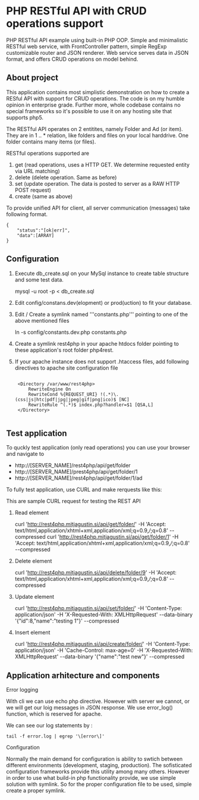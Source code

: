 PHP RESTful API with CRUD operations support
=========

PHP RESTful API example using built-in PHP OOP. Simple and minimalistic RESTful web service, with FrontController pattern,
simple RegExp customizable router and JSON renderer. Web service serves data in JSON format, and offers CRUD operations
on model behind.

About project
--------------------------------------

This application contains most simplistic demonstration on how to create a RESful API with support for CRUD operations.
The code is on my humble opinion in enterprise grade. Further more, whole codebase contains no special frameworks so it's possible to use it on any hosting site that supports php5.

The RESTful API operates on 2 entitites, namely Folder and Ad (or item). They are in 1 .. * relation, like folders and files on 
your local harddrive. One folder contains many items (or files).

RESTful operations supported are

1. get  (read operations, uses a HTTP GET. We determine requested entity via URL matching)
2. delete (delete operation. Same as before)
2. set (update operation. The data is posted to server as a RAW HTTP POST request)
4. create (same as above)

To provide unified API for client, all server communication (messages) take following format. 

    {
	    "status":"[ok|err]",
	    "data":[ARRAY]
    }

Configuration
--------------------------------------

1. Execute db_create.sql on your MySql instance to create table structure and some test data.

    mysql -u root -p < db_create.sql

2. Edit config/constans.dev(elopment) or prod(uction) to fit your database.

3. Edit / Create a symlink named '''constants.php''' pointing to one of the above mentioned files
    
    ln -s config/constants.dev.php constants.php

4. Create a symlink rest4php in your apache htdocs folder pointing to these application's root folder php4rest.

5. If your apache instance does not support .htaccess files, add following directives to apache site configuration file 
    <pre><code>
    &lt;Directory /var/www/rest4php&gt;
        RewriteEngine On
        RewriteCond %{REQUEST_URI} !(.*)\.(css|js|htc|pdf|jpg|jpeg|gif|png|ico)$ [NC]
        RewriteRule ^(.*)$ index.php?handler=$1 [QSA,L]
    &lt;/Directory&gt;
    </pre></code>

Test application
--------------------------------------

To quckly test application (only read operations) you can use your browser and navigate to

 - http://[SERVER_NAME]/rest4php/api/get/folder
 - http://[SERVER_NAME]/prest4php/api/get/folder/1
 - http://[SERVER_NAME]/rest4php/api/get/folder/1/ad


To fully test application, use CURL and make rerquests like this:

This are sample CURL request for testing the REST API

1) Read element

    curl 'http://rest4php.mitjagustin.si/api/get/folder/' -H 'Accept: text/html,application/xhtml+xml,application/xml;q=0.9,*/*;q=0.8' --compressed
    curl 'http://rest4php.mitjagustin.si/api/get/folder/1' -H 'Accept: text/html,application/xhtml+xml,application/xml;q=0.9,*/*;q=0.8' --compressed

2) Delete element

    curl 'http://rest4php.mitjagustin.si/api/delete/folder/9' -H 'Accept: text/html,application/xhtml+xml,application/xml;q=0.9,*/*;q=0.8' --compressed

3) Update element

    curl 'http://rest4php.mitjagustin.si/api/set/folder/' -H 'Content-Type: application/json' -H 'X-Requested-With: XMLHttpRequest' --data-binary '{"id":8,"name":"testing 1"}' --compressed

4) Insert element

    curl 'http://rest4php.mitjagustin.si/api/create/folder/' -H 'Content-Type: application/json' -H 'Cache-Control: max-age=0' -H 'X-Requested-With: XMLHttpRequest'  --data-binary '{"name":"test new"}' --compressed

Application arhitecture and components
--------------------------------------

Error logging

With cli we can use echo php directive. However with server we cannot, or we will get our loig messages in JSON response.
We use error_log() function, which is reserved for apache.

We can see our log statements by :

    tail -f error.log | egrep '\[error\]'

Configuration

Normally the main demand for configuration is ability to swtich between different environments (development, staging, production).
The sofisticated configuration frameworks provide this utility among many others. However in order to use what build-in php functionality provide,
we use simple solution with symlink. So for the proper configuration file to be used, simple create a proper symlink.



